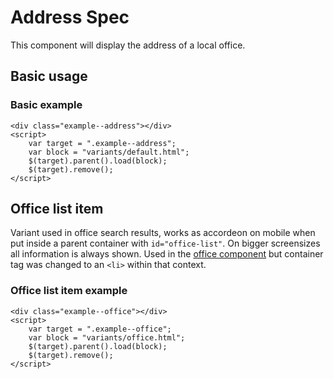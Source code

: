 ﻿# Address Spec

This component will display the address of a local office.


## Basic usage


### Basic example
```example
<div class="example--address"></div>
<script>
	var target = ".example--address";
	var block = "variants/default.html";
	$(target).parent().load(block);
	$(target).remove();
</script>
```

## Office list item
Variant used in office search results, works as accordeon on mobile when put inside a parent container with `id="office-list"`. On bigger screensizes all information is always shown.
Used in the [office component](/specs/03-Modules/offices/) but container tag was changed to an `<li>` within that context.

### Office list item example
```example
<div class="example--office"></div>
<script>
	var target = ".example--office";
	var block = "variants/office.html";
	$(target).parent().load(block);
	$(target).remove();
</script>
```
